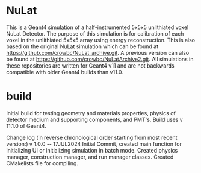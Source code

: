 # NuLat
This is a Geant4 simulation of a half-instrumented 5x5x5 unlithiated voxel NuLat Detector. The purpose of this simulation is for calibration of each voxel in the unlithiated 5x5x5 array using energy reconstruction. This is also based on the original NuLat simulation which can be found at https://github.com/crowbc/NuLat_archive.git. A previous version can also be found at https://github.com/crowbc/NuLatArchive2.git. All simulations in these repositories are written for Geant4 v11 and are not backwards compatible with older Geant4 builds than v11.0.

# build
Initial build for testing geometry and materials properties, physics of detector medium and supporting components, and PMT's. Build uses v 11.1.0 of Geant4.

Change log (in reverse chronological order starting from most recent version:)
v 1.0.0 -- 17JUL2024
	Initial Commit, created main function for initializing UI or initializing simulation in batch mode. Created physics manager, construction manager, and run manager classes. Created CMakelists file for compiling.
